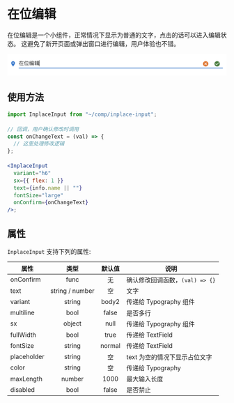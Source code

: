 # 在位编辑

在位编辑是一个小组件，正常情况下显示为普通的文字，点击的话可以进入编辑状态。
这避免了新开页面或弹出窗口进行编辑，用户体验也不错。

![在位编辑](/img/在位编辑.png)

## 使用方法

```jsx
import InplaceInput from "~/comp/inplace-input";

// 回调，用户确认修改时调用
const onChangeText = (val) => {
  // 这里处理修改逻辑
};

<InplaceInput
  variant="h6"
  sx={{ flex: 1 }}
  text={info.name || ""}
  fontSize="large"
  onConfirm={onChangeText}
/>;
```

## 属性

`InplaceInput` 支持下列的属性:

| 属性        |      类型       | 默认值 | 说明                            |
| ----------- | :-------------: | :----: | ------------------------------- |
| onConfirm   |      func       |   无   | 确认修改回调函数，`(val) => {}` |
| text        | string / number |   空   | 文字                            |
| variant     |     string      | body2  | 传递给 Typography 组件          |
| multiline   |      bool       | false  | 是否多行                        |
| sx          |     object      |  null  | 传递给 Typography 组件          |
| fullWidth   |      bool       |  true  | 传递给 TextField                |
| fontSize    |     string      | normal | 传递给 TextField                |
| placeholder |     string      |   空   | text 为空的情况下显示占位文字   |
| color       |     string      |   空   | 传递给 Typography               |
| maxLength   |     number      |  1000  | 最大输入长度                    |
| disabled    |      bool       | false  | 是否禁止                        |

